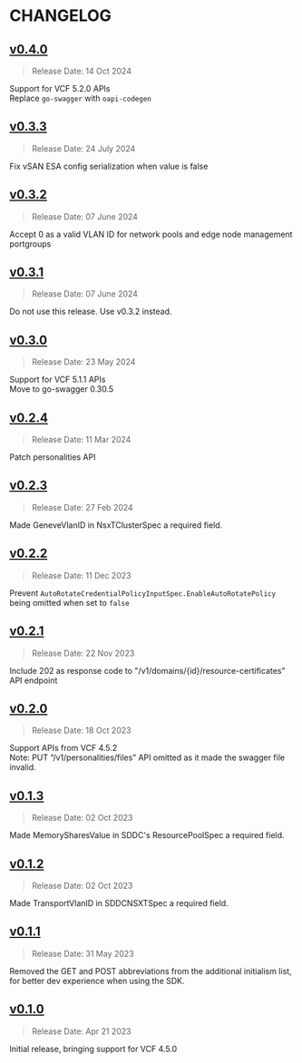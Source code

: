 # CHANGELOG

## [v0.4.0](https://github.com/vmware/vcf-sdk-go/releases/tag/v0.4.0)

> Release Date: 14 Oct 2024

Support for VCF 5.2.0 APIs\
Replace `go-swagger` with `oapi-codegen`

## [v0.3.3](https://github.com/vmware/vcf-sdk-go/releases/tag/v0.3.3)

> Release Date: 24 July 2024

Fix vSAN ESA config serialization when value is false

## [v0.3.2](https://github.com/vmware/vcf-sdk-go/releases/tag/v0.3.2)

> Release Date: 07 June 2024

Accept 0 as a valid VLAN ID for network pools and edge node management portgroups

## [v0.3.1](https://github.com/vmware/vcf-sdk-go/releases/tag/v0.3.1)

> Release Date: 07 June 2024

Do not use this release. Use v0.3.2 instead.

## [v0.3.0](https://github.com/vmware/vcf-sdk-go/releases/tag/v0.3.0)

> Release Date: 23 May 2024

Support for VCF 5.1.1 APIs\
Move to go-swagger 0.30.5

## [v0.2.4](https://github.com/vmware/vcf-sdk-go/releases/tag/v0.2.4)

> Release Date: 11 Mar 2024

Patch personalities API

## [v0.2.3](https://github.com/vmware/vcf-sdk-go/releases/tag/v0.2.3)

> Release Date: 27 Feb 2024

Made GeneveVlanID in NsxTClusterSpec а required field.

## [v0.2.2](https://github.com/vmware/vcf-sdk-go/releases/tag/v0.2.2)

> Release Date: 11 Dec 2023

Prevent `AutoRotateCredentialPolicyInputSpec.EnableAutoRotatePolicy` being omitted when set to `false` 

## [v0.2.1](https://github.com/vmware/vcf-sdk-go/releases/tag/v0.2.1)

> Release Date: 22 Nov 2023

Include 202 as response code to "/v1/domains/{id}/resource-certificates" API endpoint

## [v0.2.0](https://github.com/vmware/vcf-sdk-go/releases/tag/v0.2.0)

> Release Date: 18 Oct 2023
 
Support APIs from VCF 4.5.2\
Note: PUT “/v1/personalities/files” API omitted as it made the swagger file invalid.

## [v0.1.3](https://github.com/vmware/vcf-sdk-go/releases/tag/v0.1.3)

> Release Date: 02 Oct 2023

Made MemorySharesValue in SDDC's ResourcePoolSpec а required field.

## [v0.1.2](https://github.com/vmware/vcf-sdk-go/releases/tag/v0.1.2)

> Release Date: 02 Oct 2023

Made TransportVlanID in SDDCNSXTSpec а required field.

## [v0.1.1](https://github.com/vmware/vcf-sdk-go/releases/tag/v0.1.1)

> Release Date: 31 May 2023

Removed the GET and POST abbreviations from the additional initialism list, for better dev experience when using the SDK.

## [v0.1.0](https://github.com/vmware/vcf-sdk-go/releases/tag/v0.1.0)

> Release Date: Apr 21 2023

Initial release, bringing support for VCF 4.5.0
